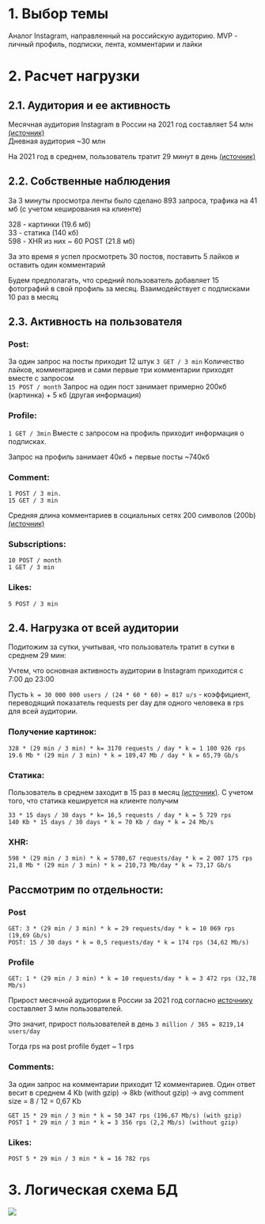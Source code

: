 # 1. Выбор темы
Аналог Instagram, направленный на российскую аудиторию. MVP - личный профиль, подписки, лента, комментарии и лайки

# 2. Расчет нагрузки

## 2.1. Аудитория и ее активность

Месячная аудитория Instagram в России на 2021 год составляет 54 млн [(источник)](https://blog.hootsuite.com/instagram-demographics/)  
Дневная аудитория ~30 млн

На 2021 год в среднем, пользователь тратит 29 минут в день [(источник)](https://www.emarketer.com/content/emarketer-reduces-us-time-spent-estimates-for-facebook-and-snapchat)  
## 2.2. Собственные наблюдения
За 3 минуты просмотра ленты было сделано 893 запроса, трафика на 41 мб (с учетом кеширования на клиенте)  

328 - картинки (19.6 мб)  
33 - статика (140 кб)  
598 - XHR из них ~ 60 POST (21.8 мб)   

За это время я успел просмотреть 30 постов, поставить 5 лайков и оставить один комментарий  

Будем предполагать, что средний пользователь добавляет 15 фотографий в свой профиль за месяц. Взаимодействует с подписками 10 раз в месяц  

## 2.3. Активность на пользователя

### Post:
За один запрос на посты приходит 12 штук
```3 GET / 3 min``` Количество лайков, комментариев и сами первые три комментарии приходят вместе с запросом  
```15 POST / month``` Запрос на один пост занимает примерно 200кб (картинка) + 5 кб (другая информация)  

### Profile:
```1 GET / 3min``` Вместе с запросом на профиль приходит информация о подписках.  

Запрос на профиль занимает 40кб + первые посты ~740кб  

### Comment:
```
1 POST / 3 min.
15 GET / 3 min
```

Средняя длина комментариев в социальных сетях 200 символов (200b) [(источник)](https://habr.com/ru/post/72185/)  

### Subscriptions:
```
10 POST / month
1 GET / 3 min
```

### Likes:
```
5 POST / 3 min
```

## 2.4. Нагрузка от всей аудитории
Подитожим за сутки, учитывая, что пользователь тратит в сутки в среднем 29 мин:  

Учтем, что основная активность аудитории в Instagram приходится с 7:00 до 23:00  

Пусть ```k = 30 000 000 users / (24 * 60 * 60) = 817 u/s``` - коэффициент, переводящий показатель requests per day для одного человека в rps для всей аудитории. 

### Получение картинок:
```
328 * (29 min / 3 min) * k= 3170 requests / day * k = 1 100 926 rps
19.6 Mb * (29 min / 3 min) * k = 189,47 Mb / day * k = 65,79 Gb/s
```

### Статика:
Пользователь в среднем заходит в 15 раз в месяц [(источник)](https://popsters.ru/blog/post/svezhie-dannye-o-vk). С учетом того, что статика кешируется на клиенте получим
```
33 * 15 days / 30 days * k= 16,5 requests / day * k = 5 729 rps
140 Kb * 15 days / 30 days * k = 70 Kb / day * k = 24 Mb/s
```
### XHR:
```
598 * (29 min / 3 min) * k = 5780,67 requests/day * k = 2 007 175 rps
21,8 Mb * (29 min / 3 min) * k = 210,73 Mb/day * k = 73,17 Gb/s
```

## Рассмотрим по отдельности:
### Post
	GET: 3 * (29 min / 3 min) * k = 29 requests/day * k = 10 069 rps  (19,69 Gb/s)
	POST: 15 / 30 days * k = 0,5 requests/day * k = 174 rps (34,62 Mb/s)
### Profile
	GET: 1 * (29 min / 3 min) * k = 10 requests/day * k = 3 472 rps (32,78 Mb/s)

Прирост месячной аудитории в России за 2021 год согласно [источнику](https://blog.hootsuite.com/instagram-demographics/) составляет 3 млн пользователей.

Это значит, прирост пользователей в день ```3 million / 365 = 8219,14 users/day```  

Тогда rps на post profile будет ~ 1 rps  

### Comments:
За один запрос на комментарии приходит 12 комментариев. Один ответ весит в среднем 4 Kb (with gzip) -> 8kb (without gzip) -> avg comment size = 8 / 12 = 0,67 Kb
```
GET 15 * 29 min / 3 min * k = 50 347 rps (196,67 Mb/s) (with gzip)
POST 1 * 29 min / 3 min * k = 3 356 rps (2,2 Mb/s) (without gzip)
```

### Likes:
```
POST 5 * 29 min / 3 min * k = 16 782 rps
```
# 3. Логическая схема БД
![](./media/dbLogic.png)
